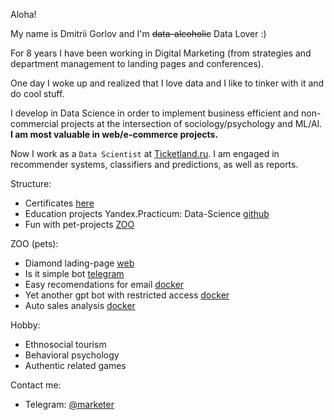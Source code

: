 Aloha!

My name is Dmitrii Gorlov and I'm <strike>data-alcoholic</strike> Data Lover :)

For 8 years I have been working in Digital Marketing (from strategies and department management to landing pages and conferences). 

One day I woke up and realized that I love data and I like to tinker with it and do cool stuff. 

I develop in Data Science in order to implement business efficient and non-commercial projects at the intersection of sociology/psychology and ML/AI. **I am most valuable in web/e-commerce projects.**

Now I work as a `Data Scientist` at [Ticketland.ru](https://www.ticketland.ru/). I am engaged in recommender systems, classifiers and predictions, as well as reports.

Structure:
- Certificates [here](https://github.com/dmitriygorlov/certificates)
- Education projects Yandex.Practicum: Data-Science [github](https://github.com/dmitriygorlov/Yandex.Practikum_Data_Science)
- Fun with pet-projects [ZOO](https://github.com/dmitriygorlov/fun-with-pets)

ZOO (pets):
- Diamond lading-page [web](https://how-big-is-love.herokuapp.com/)
- Is it simple bot [telegram](https://t.me/is_it_simple_bot)
- Easy recomendations for email [docker](https://github.com/dmitriygorlov/fun-with-pets/tree/main/ecom-recs-for-email_docker)
- Yet another gpt bot with restricted access [docker](https://github.com/dmitriygorlov/fun-with-pets/tree/main/gpt_helper_bot)
- Auto sales analysis [docker](https://github.com/dmitriygorlov/fun-with-pets/tree/main/auto-sales-analytics_docker)

Hobby:
- Ethnosocial tourism
- Behavioral psychology
- Authentic related games

Contact me:
- Telegram: [@marketer](https://t.me/marketer)

